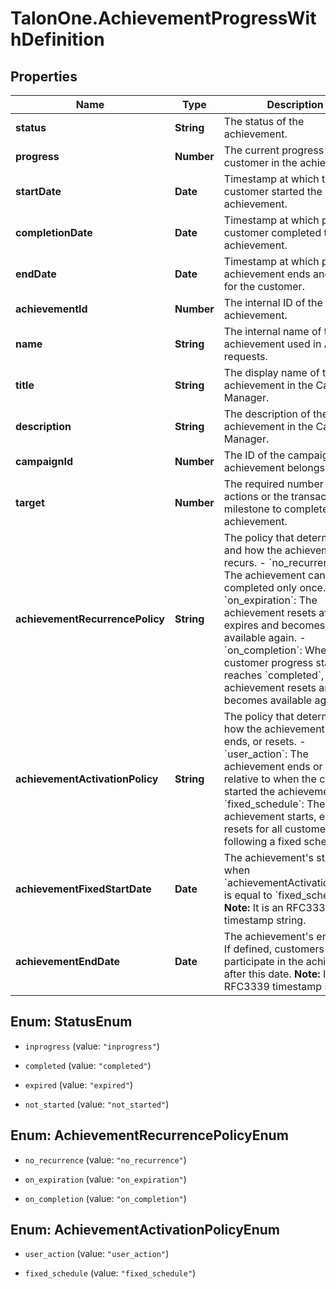 # TalonOne.AchievementProgressWithDefinition

## Properties

Name | Type | Description | Notes
------------ | ------------- | ------------- | -------------
**status** | **String** | The status of the achievement. | 
**progress** | **Number** | The current progress of the customer in the achievement. | 
**startDate** | **Date** | Timestamp at which the customer started the achievement. | [optional] 
**completionDate** | **Date** | Timestamp at which point the customer completed the achievement. | [optional] 
**endDate** | **Date** | Timestamp at which point the achievement ends and resets for the customer. | [optional] 
**achievementId** | **Number** | The internal ID of the achievement. | 
**name** | **String** | The internal name of the achievement used in API requests.  | 
**title** | **String** | The display name of the achievement in the Campaign Manager. | 
**description** | **String** | The description of the achievement in the Campaign Manager. | 
**campaignId** | **Number** | The ID of the campaign the achievement belongs to. | 
**target** | **Number** | The required number of actions or the transactional milestone to complete the achievement. | [optional] 
**achievementRecurrencePolicy** | **String** | The policy that determines if and how the achievement recurs. - &#x60;no_recurrence&#x60;: The achievement can be completed only once. - &#x60;on_expiration&#x60;: The achievement resets after it expires and becomes available again. - &#x60;on_completion&#x60;: When the customer progress status reaches &#x60;completed&#x60;, the achievement resets and becomes available again.  | 
**achievementActivationPolicy** | **String** | The policy that determines how the achievement starts, ends, or resets. - &#x60;user_action&#x60;: The achievement ends or resets relative to when the customer started the achievement. - &#x60;fixed_schedule&#x60;: The achievement starts, ends, or resets for all customers following a fixed schedule.  | 
**achievementFixedStartDate** | **Date** | The achievement&#39;s start date when &#x60;achievementActivationPolicy&#x60; is equal to &#x60;fixed_schedule&#x60;.  **Note:** It is an RFC3339 timestamp string.  | [optional] 
**achievementEndDate** | **Date** | The achievement&#39;s end date. If defined, customers cannot participate in the achievement after this date.  **Note:** It is an RFC3339 timestamp string.  | [optional] 



## Enum: StatusEnum


* `inprogress` (value: `"inprogress"`)

* `completed` (value: `"completed"`)

* `expired` (value: `"expired"`)

* `not_started` (value: `"not_started"`)





## Enum: AchievementRecurrencePolicyEnum


* `no_recurrence` (value: `"no_recurrence"`)

* `on_expiration` (value: `"on_expiration"`)

* `on_completion` (value: `"on_completion"`)





## Enum: AchievementActivationPolicyEnum


* `user_action` (value: `"user_action"`)

* `fixed_schedule` (value: `"fixed_schedule"`)




